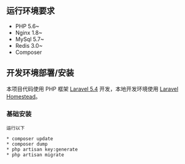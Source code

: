 
## 运行环境要求
* PHP 5.6~
* Nginx 1.8~
* MySql 5.7~
* Redis 3.0~
* Composer

## 开发环境部署/安装
本项目代码使用 PHP 框架 [Laravel 5.4](http://d.laravel-china.org/docs/5.4) 开发，本地开发环境使用 [Laravel Homestead](http://d.laravel-china.org/docs/5.4/homestead)。

### 基础安装
	运行以下

    * composer update
    * composer dump
    * php artisan key:generate
    * php artisan migrate
    


